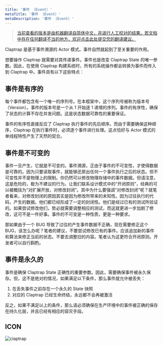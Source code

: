 ```yaml
---
title: '事件 （Event）'
metaTitle: '事件 （Event）'
metaDescription: '事件 （Event）'
---
```


> [当前查看的版本是由机器翻译自简体中文，并进行人工校对的结果。若文档中存在任何翻译不当的地方，欢迎点击此处提交您的翻译建议。](https://crwd.in/newbeclaptrap)

Claptrap 是基于事件溯源的 Actor 模式。事件自然就起到了至关重要的作用。

想要操作 Claptrap 就需要对其传递事件。事件也是改变 Claptrap State 的唯一参数。因此，在使用 Claptrap 构建系统时，所有的系统操作都会转换为事件而传入到 Claptrap 中。事件具有以下这些特点：

## 事件是有序的

每个事件都包含有一个唯一的序列号。在本框架中，这个序列号被称为版本号（Version）。事件的版本号是一个从 1 开始逐 1 递增的序列。事件的有序性，确保了状态的计算不存在并发问题。这是状态数据可靠性的重要保证。

事件的有序性直接反应了 Claptrap 执行事件的先后顺序。而由于需要确保这种顺序，Claptrap 在执行事件时，必须逐个事件进行处理。这点恰好与 Actor 模式的单线程特性产生了天然的契合。

## 事件是不可变的

事件一旦产生，它就是不可变的。事件溯源，正由于事件的不可变性，才使得数据是可靠的。因为只要读取事件，就能够还原出任何一个事件执行之后的状态。但不可变性并不是物理上的限制。你仍然可以修改物理存储中的事件数据。但请注意，这是危险的，极为不建议的行为。让我们联系设计模式中的“开闭原则”，经典的可以被概括为“对扩展开放，对修改封闭”。其中为什么要强调“对修改封闭”呢？就笔者看来，对修改封闭的原因其实是因为修改所带来的未知性。因为过往执行的代码，产生的数据。他们都已经形成了一定的封闭性。他们是经过已有的测试所验证的。如果尝试修改他们，势必就需要调整相应的测试，而这就更进一步加剧了修改，这可不是一件好事。事件的不可变是一种性质，更是一种要求。

那如果由于一个 BUG 导致了过往的产生事件数据不正确，现在需要修正这个 BUG，该怎么办呢？笔者的建议，不要尝试修改已有的事件。应该追加新的事件和算法来修正当前的状态。不要去调整旧的内容。笔者认为这更符合开闭原则。开发者可以自行斟酌。

## 事件是永久的

事件是确保 Claptrap State 正确性的重要参数。因此，需要确保事件被永久保存。但，这不是绝对的情况，如果满足以下条件，那么事件就允许被丢失：

1. 在丢失事件之前存在一个永久的 State 快照
2. 对应的 Claptrap 已经生命终结，永远都不会再被激活

反之，如果不满足以上的条件，那么请必须确保在生产环境中的事件被正确的保存在持久化层，并且已经有相应的容灾手段。

## ICON

![claptrap](/images/claptrap_icons/event.svg)
